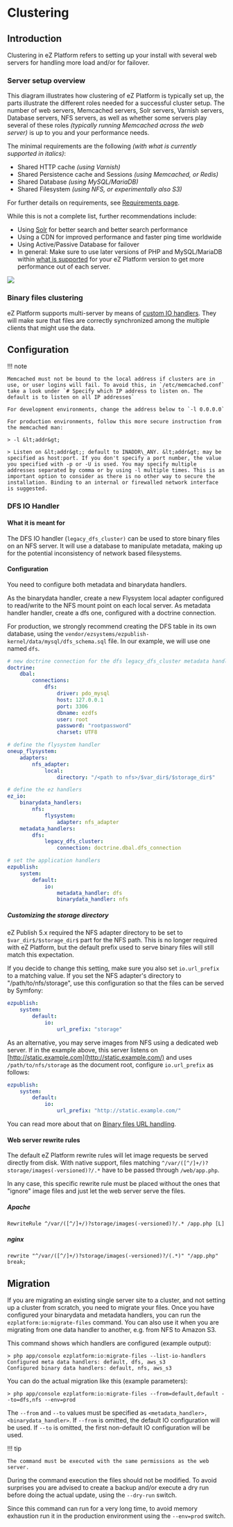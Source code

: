 # Clustering

## Introduction

Clustering in eZ Platform refers to setting up your install with several web servers for handling more load and/or for failover.

### Server setup overview

This diagram illustrates how clustering of eZ Platform is typically set up, the parts illustrate the different roles needed for a successful cluster setup. The number of web servers, Memcached servers, Solr servers, Varnish servers, Database servers, NFS servers, as well as whether some servers play several of these roles *(typically running Memcached across the web server)* is up to you and your performance needs.

The minimal requirements are the following *(with what is currently supported in italics)*:

- Shared HTTP cache *(using Varnish)*
- Shared Persistence cache and Sessions *(using Memcached, or Redis)*
- Shared Database *(using MySQL/MariaDB)*
- Shared Filesystem *(using NFS, or experimentally also S3)*

For further details on requirements, see [Requirements page](../getting_started/requirements_and_system_configuration.md).

While this is not a complete list, further recommendations include:

- Using [Solr](search.md#solr-bundle) for better search and better search performance
- Using a CDN for improved performance and faster ping time worldwide
- Using Active/Passive Database for failover
- In general: Make sure to use later versions of PHP and MySQL/MariaDB within [what is supported](../getting_started/requirements_and_system_configuration.md) for your eZ Platform version to get more performance out of each server.

![](img/server_setup.png)

### Binary files clustering

eZ Platform supports multi-server by means of [custom IO handlers](file_management#the-dfs-cluster-handler). They will make sure that files are correctly synchronized among the multiple clients that might use the data.

## Configuration

!!! note

    Memcached must not be bound to the local address if clusters are in use, or user logins will fail. To avoid this, in `/etc/memcached.conf` take a look under `# Specify which IP address to listen on. The default is to listen on all IP addresses`

    For development environments, change the address below to `-l 0.0.0.0`

    For production environments, follow this more secure instruction from the memcached man:

    > -l &lt;addr&gt;

    > Listen on &lt;addr&gt;; default to INADDR\_ANY. &lt;addr&gt; may be specified as host:port. If you don't specify a port number, the value you specified with -p or -U is used. You may specify multiple addresses separated by comma or by using -l multiple times. This is an important option to consider as there is no other way to secure the installation. Binding to an internal or firewalled network interface is suggested.

### DFS IO Handler

#### What it is meant for

The DFS IO handler (`legacy_dfs_cluster)` can be used to store binary files on an NFS server. It will use a database to manipulate metadata, making up for the potential inconsistency of network based filesystems.

#### Configuration

You need to configure both metadata and binarydata handlers.

As the binarydata handler, create a new Flysystem local adapter configured to read/write to the NFS mount point on each local server. As metadata handler handler, create a dfs one, configured with a doctrine connection. 

For production, we strongly recommend creating the DFS table in its own database, using the `vendor/ezsystems/ezpublish-kernel/data/mysql/dfs_schema.sql` file.
In our example, we will use one named `dfs`. 

``` yaml
# new doctrine connection for the dfs legacy_dfs_cluster metadata handler.
doctrine:
    dbal:
        connections:
            dfs:
                driver: pdo_mysql
                host: 127.0.0.1
                port: 3306
                dbname: ezdfs
                user: root
                password: "rootpassword"
                charset: UTF8

# define the flysystem handler
oneup_flysystem:
    adapters:
        nfs_adapter:
            local:
                directory: "/<path to nfs>/$var_dir$/$storage_dir$"

# define the ez handlers
ez_io:
    binarydata_handlers:
        nfs:
            flysystem:
                adapter: nfs_adapter
    metadata_handlers:
        dfs:
            legacy_dfs_cluster:
                connection: doctrine.dbal.dfs_connection

# set the application handlers
ezpublish:
    system:
        default:
            io:
                metadata_handler: dfs
                binarydata_handler: nfs
```

##### Customizing the storage directory

eZ Publish 5.x required the NFS adapter directory to be set to `$var_dir$/$storage_dir$` part for the NFS path. This is no longer required with eZ Platform, but the default prefix used to serve binary files will still match this expectation.

If you decide to change this setting, make sure you also set `io.url_prefix` to a matching value. If you set the NFS adapter's directory to "/path/to/nfs/storage", use this configuration so that the files can be served by Symfony:

``` yaml
ezpublish:
    system:
        default:
            io:
                url_prefix: "storage"
```

As an alternative, you may serve images from NFS using a dedicated web server. If in the example above, this server listens on [http://static.example.com](http://static.example.com/) and uses `/path/to/nfs/storage` as the document root, configure `io.url_prefix` as follows:

``` yaml
ezpublish:
    system:
        default:
            io:
                url_prefix: "http://static.example.com/"
```

You can read more about that on [Binary files URL handling](file_management.md#url-handling).

#### Web server rewrite rules

The default eZ Platform rewrite rules will let image requests be served directly from disk. With native support, files matching `^/var/([^/]+/)?storage/images(-versioned)?/.*` have to be passed through `/web/app.php`.

In any case, this specific rewrite rule must be placed without the ones that "ignore" image files and just let the web server serve the files.

##### Apache

```
RewriteRule ^/var/([^/]+/)?storage/images(-versioned)?/.* /app.php [L]
```

##### nginx

```
rewrite "^/var/([^/]+/)?storage/images(-versioned)?/(.*)" "/app.php" break;
```

## Migration

If you are migrating an existing single server site to a cluster, and not setting up a cluster from scratch, you need to migrate your files. Once you have configured your binarydata and metadata handlers, you can run the `ezplatform:io:migrate-files` command. You can also use it when you are migrating from one data handler to another, e.g. from NFS to Amazon S3.

This command shows which handlers are configured (example output):

```
> php app/console ezplatform:io:migrate-files --list-io-handlers
Configured meta data handlers: default, dfs, aws_s3
Configured binary data handlers: default, nfs, aws_s3
```

You can do the actual migration like this (example parameters):

```
> php app/console ezplatform:io:migrate-files --from=default,default --to=dfs,nfs --env=prod
```

The `--from` and `--to` values must be specified as `<metadata_handler>,<binarydata_handler>`.
If `--from` is omitted, the default IO configuration will be used.
If `--to` is omitted, the first non-default IO configuration will be used.

!!! tip

    The command must be executed with the same permissions as the web server.

During the command execution the files should not be modified. To avoid surprises you are advised to create a backup and/or execute a dry run before doing the actual update, using the `--dry-run` switch.

Since this command can run for a very long time, to avoid memory exhaustion run it in the production environment using the `--env=prod` switch.
